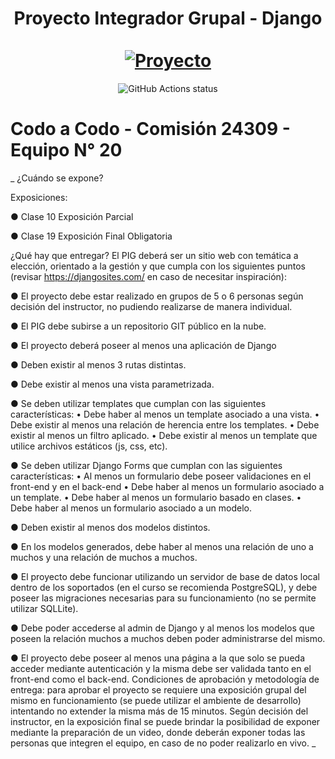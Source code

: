 <div align="center">
  <h1 align="center">
    Proyecto Integrador Grupal - Django 
    <br />
    <br />
    <a href="#">
      <img src="https://cienciaytecnologia.jujuy.gob.ar/wp-content/uploads/2022/01/CAC.png" alt="Proyecto">
    </a>
  </h1>
</div>

<p align="center">
  <img src="https://github.com/facebook/docusaurus/actions/workflows/tests.yml/badge.svg" alt="GitHub Actions status"></a>  
</p>

# Codo a Codo - Comisión 24309 - Equipo N° 20 

_ ¿Cuándo se expone?

Exposiciones:

● Clase 10 Exposición Parcial

● Clase 19 Exposición Final Obligatoria

¿Qué hay que entregar?
El PIG deberá ser un sitio web con temática a elección, orientado a la gestión y que cumpla con los
siguientes puntos (revisar https://djangosites.com/ en caso de necesitar inspiración):

● El proyecto debe estar realizado en grupos de 5 o 6 personas según decisión del instructor,
no pudiendo realizarse de manera individual.

● El PIG debe subirse a un repositorio GIT público en la nube.

● El proyecto deberá poseer al menos una aplicación de Django

● Deben existir al menos 3 rutas distintas.

● Debe existir al menos una vista parametrizada.

● Se deben utilizar templates que cumplan con las siguientes características:
• Debe haber al menos un template asociado a una vista.
• Debe existir al menos una relación de herencia entre los templates.
• Debe existir al menos un filtro aplicado.
• Debe existir al menos un template que utilice archivos estáticos (js, css, etc).

● Se deben utilizar Django Forms que cumplan con las siguientes características:
• Al menos un formulario debe poseer validaciones en el front-end y en el back-end
• Debe haber al menos un formulario asociado a un template.
• Debe haber al menos un formulario basado en clases.
• Debe haber al menos un formulario asociado a un modelo.

● Deben existir al menos dos modelos distintos.

● En los modelos generados, debe haber al menos una relación de uno a muchos y una
relación de muchos a muchos.

● El proyecto debe funcionar utilizando un servidor de base de datos local dentro de los
soportados (en el curso se recomienda PostgreSQL), y debe poseer las migraciones
necesarias para su funcionamiento (no se permite utilizar SQLLite).

● Debe poder accederse al admin de Django y al menos los modelos que poseen la relación
muchos a muchos deben poder administrarse del mismo.

● El proyecto debe poseer al menos una página a la que solo se pueda acceder mediante
autenticación y la misma debe ser validada tanto en el front-end como el back-end.
Condiciones de aprobación y metodología de entrega: para aprobar el proyecto se requiere una
exposición grupal del mismo en funcionamiento (se puede utilizar el ambiente de desarrollo)
intentando no extender la misma más de 15 minutos. Según decisión del instructor, en la exposición
final se puede brindar la posibilidad de exponer mediante la preparación de un video, donde deberán
exponer todas las personas que integren el equipo, en caso de no poder realizarlo en vivo. _
